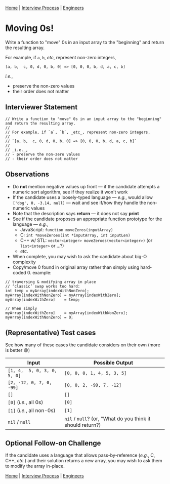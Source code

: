 [Home](../../../../README.md) |
[Interview Process](../../../README.md) |
[Engineers](../../README.md)

# Moving 0s!

Write a function to "move" 0s in an input array to the "beginning" and return the resulting array.

For example, if `a`, `b`, _etc_, represent non-zero integers,

`[a, b,  c, 0, d, 0, b, 0] => [0, 0, 0, b, d, a, c, b]`

_i.e._,
- preserve the non-zero values
- their order does not matter

## Interviewer Statement
```
// Write a function to "move" 0s in an input array to the "beginning" and return the resulting array.
//
// For example, if `a`, `b`, _etc_, represent non-zero integers,
//
// `[a, b,  c, 0, d, 0, b, 0] => [0, 0, 0, b, d, a, c, b]`
//
// _i.e._,
// - preserve the non-zero values
// - their order does not matter
```

## Observations
- Do **not** mention negative values up front &mdash; if the candidate attempts a numeric sort algorithm, see if they realize it won't work
- If the candidate uses a loosely-typed language &mdash; _e.g._, would allow `['dog', 0, -3.14, null]` &mdash; wait and see if/how they handle the non-numeric values
- Note that the description says **return** &mdash; it does not say **print**
- See if the candidate proposes an appropriate function prototype for the language &mdash; _e.g._,
  - JavaScript: `function moveZeros(inputArray)`
  - C: `int *moveZeroes(int *inputArray, int inputLen)`
  - C++ w/ STL: `vector<integer> moveZeroes(vector<integer>)` (or `list<integer>` or ...?)
  - _etc_.
- When complete, you may wish to ask the candidate about big-O complexity
- Copy/move 0 found in original array rather than simply using hard-coded 0. example:
```
// traversing & modifying array in place
// ‘classic’ swap works too hard:
int temp = myArray[indexWithNonZero];
myArray[indexWithNonZero] = myArray[indexWithZero];
myArray[indexWithZero]    = temp;

// When simply
myArray[indexWithZero]    = myArray[indexWithNonZero];
myArray[indexWithNonZero] = 0;

```

## (Representative) Test cases
See how many of these cases the candidate considers on their own (more is better :smile:)

| Input                       | Possible Output
| --------------------------- | ---------------
| `[1, 4,  5, 0, 3, 0, 5, 0]` | `[0, 0, 0, 1, 4, 5, 3, 5]`
| `[2, -12, 0, 7, 0, -99]`    | `[0, 0, 2, -99, 7, -12]`
| `[]`                        | `[]`
| `[0]` (_i.e._, all 0s)      | `[0]`
| `[1]` (_i.e._, all non-0s)  | `[1]`
| `nil` / `null`              | `nil` / `null`? (or, "What do you think it should return?)

## Optional Follow-on Challenge
If the candidate uses a language that allows pass-by-reference (_e.g._, C, C++, _etc_.) and their solution returns a new array, you may wish to ask them to modify the array in-place.

[Home](../../../../README.md) |
[Interview Process](../../../README.md) |
[Engineers](../../README.md)
